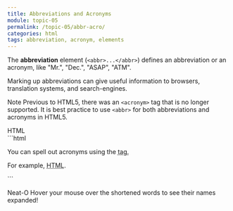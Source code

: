 ```yaml
---
title: Abbreviations and Acronyms
module: topic-05
permalink: /topic-05/abbr-acro/
categories: html
tags: abbreviation, acronym, elements
---
```


<div class="divider-heading"></div>

The **abbreviation** element (`<abbr>...</abbr>`) defines an abbreviation or an acronym, like "Mr.", "Dec.", "ASAP", "ATM".

Marking up abbreviations can give useful information to browsers, translation systems, and search-engines.

<span class="label label-info">Note</span> Previous to HTML5, there was an `<acronym>` tag that is no longer supported. It is best practice to use `<abbr>` for both abbreviations and acronyms in HTML5.


<div class="code-heading">
  <span class="html">HTML</span>
</div>
```html
<p>You can spell out acronyms using the <abbr title=""> tag.</p>

<p>For example, <abbr title="HyperText Markup Language">HTML</abbr>.</p>
```


<div class="external-embed">
  <p data-height="400" data-theme-id="30567" data-slug-hash="PoNybOQ" data-default-tab="html,result" data-user="michaelcassens" data-pen-title="Semantic HTML, Abbreviations and Acronyms" class="codepen"></p>
</div>


<span class="label label-success">Neat-O</span> Hover your mouse over the shortened words to see their names expanded!
